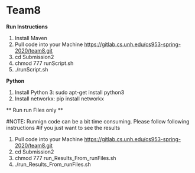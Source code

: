 # Team8

**Run Instructions**

1. Install Maven 
2. Pull code into your Machine 
    https://gitlab.cs.unh.edu/cs953-spring-2020/team8.git
3. cd Submission2
4. chmod 777 runScript.sh
5. ./runScript.sh

**Python**  
1. Install Python 3:
    sudo apt-get install python3
2. Install networkx:
    pip install networkx

** Run run Files only **

#NOTE: Runnign code can be a bit time consuming. Please follow following instructions
#if you just want to see the results
 
1. Pull code into your Machine 
    https://gitlab.cs.unh.edu/cs953-spring-2020/team8.git
2. cd Submission2
3. chmod 777 run_Results_From_runFiles.sh
4. ./run_Results_From_runFiles.sh
    
    


